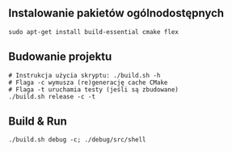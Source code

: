 ## Instalowanie pakietów ogólnodostępnych
```
sudo apt-get install build-essential cmake flex
```

## Budowanie projektu
```
# Instrukcja użycia skryptu: ./build.sh -h
# Flaga -c wymusza (re)generację cache CMake
# Flaga -t uruchamia testy (jeśli są zbudowane)
./build.sh release -c -t
```

## Build & Run
```
./build.sh debug -c; ./debug/src/shell
```
